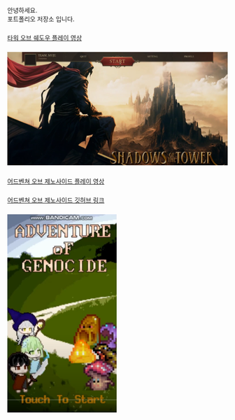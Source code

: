 안녕하세요.<br>
포트폴리오 저장소 입니다.
###
<a href="https://www.youtube.com/watch?v=pAdqJfbeLJE&t=225s">타워 오브 쉐도우 플레이 영상<br>
###
<a href="https://www.youtube.com/watch?v=pAdqJfbeLJE&t=225s"><img src="https://raw.githubusercontent.com/NickJeongWib/NickJeongWib/refs/heads/main/Images/Shadow_BG.png"  width="600"/></a>
###
###
###
###
###
<a href="https://www.youtube.com/watch?v=5ywqxeDWAP8">어드벤쳐 오브 제노사이드 플레이 영상
###
<a href="https://github.com/NickJeongWib/School_Survival_Project">어드벤쳐 오브 제노사이드 깃허브 링크
###
<a href="https://www.youtube.com/watch?v=5ywqxeDWAP8"><img src="https://raw.githubusercontent.com/NickJeongWib/NickJeongWib/refs/heads/main/Images/Adventure_Genocide.png"  width="250"/></a>

